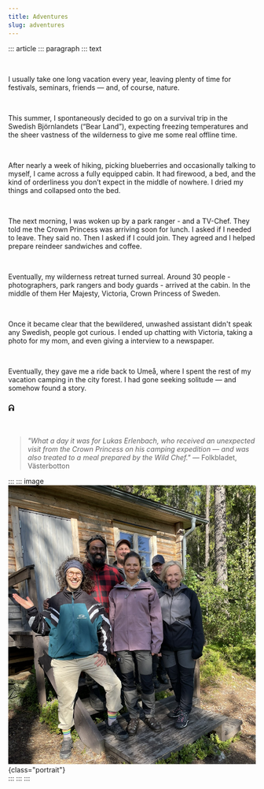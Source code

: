 ```yaml
---
title: Adventures
slug: adventures
---
```


::: article
::: paragraph
::: text


&nbsp;

I usually take one long vacation every year, leaving plenty of time for festivals, seminars, friends — and, of course, nature.

&nbsp;

This summer, I spontaneously decided to go on a survival trip in the Swedish Björnlandets (“Bear Land”), expecting freezing temperatures and the sheer vastness of the wilderness to give me some real offline time.

&nbsp;

After nearly a week of hiking, picking blueberries and occasionally talking to myself, I came across a fully equipped cabin. It had firewood, a bed, and the kind of orderliness you don’t expect in the middle of nowhere. I dried my things and collapsed onto the bed.

&nbsp;

The next morning, I was woken up by a park ranger - and a TV-Chef. They told me the Crown Princess was arriving soon for lunch. I asked if I needed to leave. They said no. Then I asked if I could join. They agreed and I helped prepare reindeer sandwiches and coffee.

&nbsp;

Eventually, my wilderness retreat turned surreal. Around 30 people - photographers, park rangers and body guards - arrived at the cabin. In the middle of them Her Majesty, Victoria, Crown Princess of Sweden.

&nbsp;

Once it became clear that the bewildered, unwashed assistant didn't speak any Swedish, people got curious. I ended up chatting with Victoria, taking a photo for my mom, and even giving a interview to a newspaper.

&nbsp;

Eventually, they gave me a ride back to Umeå, where I spent the rest of my vacation camping in the city forest. I had gone seeking solitude — and somehow found a story.

### ᕱ

&nbsp;

> *"What a day it was for Lukas Erlenbach, who received an unexpected visit from the Crown Princess on his camping expedition — and was also treated to a meal prepared by the Wild Chef."* — Folkbladet, Västerbotton


:::
::: image
![Portrait](../static/img/qed.JPEG){class="portrait"} \
:::
:::
:::